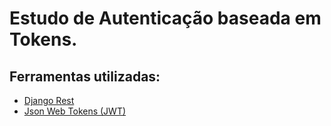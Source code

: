 # Estudo de Autenticação baseada em Tokens.

## Ferramentas utilizadas:
* [Django Rest](http://www.django-rest-framework.org/)
* [Json Web Tokens (JWT)](https://github.com/GetBlimp/django-rest-framework-jwt)
